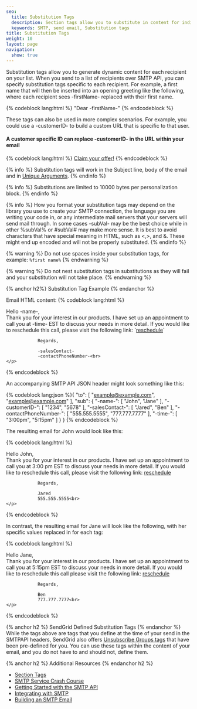 ```yaml
---
seo:
  title: Substitution Tags
  description: Section tags allow you to substitute in content for individual recipients in an SMTP message.
  keywords: SMTP, send email, Substitution tags
title: Substitution Tags
weight: 10
layout: page
navigation:
  show: true
---
```


<p>Substitution tags allow you to generate dynamic content for each recipient on your list. When you send to a list of recipients over SMTP API, you can specify substitution tags specific to each recipient. For example, a first name that will then be inserted into an opening greeting like the following, where each recipient sees -firstName- replaced with their first name.</p>

{% codeblock lang:html %}
"Dear -firstName-" 
{% endcodeblock %}

<p>These tags can also be used in more complex scenarios. For example, you could use a -customerID- to build a custom URL that is specific to that user.</p>

<h4>A customer specific ID can replace -customerID- in the URL within your email</h4>
{% codeblock lang:html %}
<a href="http://example.com/customerOffer?id=-customerID-">Claim your offer!</a>
{% endcodeblock %}

{% info %}
Substitution tags will work in the Subject line, body of the email and in [Unique Arguments]({{root_url}}/API_Reference/SMTP_API/unique_arguments.html). 
{% endinfo %}

{% info %}
Substitutions are limited to 10000 bytes per personalization block.
{% endinfo %}

{% info %}
How you format your substitution tags may depend on the library you use to create your SMTP connection, the language you are writing your code in, or any intermediate mail servers that your servers will send mail through. In some cases -subVal- may be the best choice while in other %subVal% or #subVal# may make more sense. It is best to avoid characters that have special meaning in HTML, such as <,>, and &. These might end up encoded and will not be properly substituted.
{% endinfo %}

{% warning %}
Do not use spaces inside your substitution tags, for example: `%first name%`
{% endwarning %}

{% warning %}
Do not nest substitution tags in substitutions as they will fail and your substitution will not take place.
{% endwarning %}

{% anchor h2%}
Substitution Tag Example
{% endanchor %}

Email HTML content:
{% codeblock lang:html %}
<html>
  <head></head>
  <body>
    <p>Hello -name-,<br>
       Thank you for your interest in our products. I have set up an appointment to call you at -time- EST to discuss your needs in more detail. If you would like to reschedule this call, please visit the following link: `<a href="http://example.com/reschedule?id=-customerID-">reschedule</a>`
 
                Regards,
 
                -salesContact-
                -contactPhoneNumber-<br>
    </p>
  </body>
</html>
{% endcodeblock %}

<p>An accompanying SMTP API JSON header might look something like this:</p>

{% codeblock lang:json %}{
  "to": [
    "example@example.com",
    "example@example.com"
  ],
  "sub": {
    "-name-": [
      "John",
      "Jane"
    ],
    "-customerID-": [
      "1234",
      "5678"
    ],
    "-salesContact-": [
      "Jared",
      "Ben"
    ],
    "-contactPhoneNumber-": [
      "555.555.5555",
      "777.777.7777"
    ],
    "-time-": [
      "3:00pm",
      "5:15pm"
    ]
  }
}
{% endcodeblock %}

<p>The resulting email for John would look like this:</p>
{% codeblock lang:html %}
<html>
  <head></head>
  <body>
    <p>Hello John,<br>
       Thank you for your interest in our products. I have set up an appointment to call you at 3:00 pm EST to discuss your needs in more detail. If you would like to reschedule this call, please visit the following link: 
      <a href="http://example.com/reschedule?id=1234">reschedule</a>
 
                Regards,
 
                Jared
                555.555.5555<br>
    </p>
  </body>
</html>
{% endcodeblock %}

<p>In contrast, the resulting email for Jane will look like the following, with her specific values replaced in for each tag:</p>
{% codeblock lang:html %}
<html>
  <head></head>
  <body>
    <p>Hello Jane,<br>
       Thank you for your interest in our products. I have set up an appointment to call you at 5:15pm EST to discuss your needs in more detail. If you would like to reschedule this call please visit the following link: 
   <a href="http://example.com/reschedule?id=5678">reschedule</a>
 
                Regards,
 
                Ben
                777.777.7777<br>
    </p>
  </body>
</html>
{% endcodeblock %}

{% anchor h2 %}
SendGrid Defined Substitution Tags
{% endanchor %}
While the tags above are tags that you define at the time of your send in the SMTPAPI headers, SendGrid also offers [Unsubscribe Groups tags]({{root_url}}/help-support/sending-email/create-and-edit-transactional-templates.html#-Adding-unsubscribe-links-to-a-template) that have been pre-defined for you. You can use these tags within the content of your email, and you do not have to and should not, define them.

{% anchor h2 %}
Additional Resources
{% endanchor h2 %}

- [Section Tags]({{root_url}}/for-developers/sending-email/section-tags.html)
- [SMTP Service Crash Course](https://sendgrid.com/blog/smtp-service-crash-course/)
- [Getting Started with the SMTP API]({{root_url}}/for-developers/getting-started/getting-started-smtp.html)
- [Integrating with SMTP]({{root_url}}/for-developers/getting-started/integrating-with-the-smtp-api.html)
- [Building an SMTP Email]({{root_url}}/for-developers/getting-started/building-an-smtp-email.html)